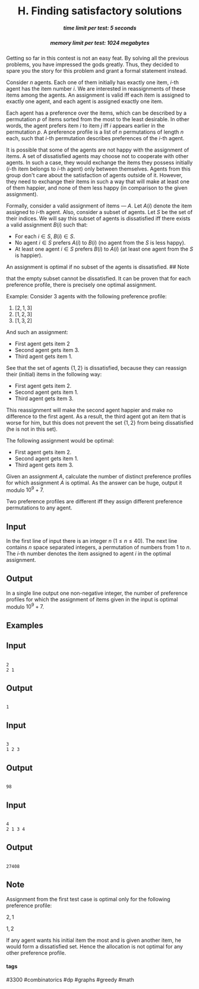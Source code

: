 <h1 style='text-align: center;'> H. Finding satisfactory solutions</h1>

<h5 style='text-align: center;'>time limit per test: 5 seconds</h5>
<h5 style='text-align: center;'>memory limit per test: 1024 megabytes</h5>

Getting so far in this contest is not an easy feat. By solving all the previous problems, you have impressed the gods greatly. Thus, they decided to spare you the story for this problem and grant a formal statement instead.

Consider $n$ agents. Each one of them initially has exactly one item, $i$-th agent has the item number $i$. We are interested in reassignments of these items among the agents. An assignment is valid iff each item is assigned to exactly one agent, and each agent is assigned exactly one item.

Each agent has a preference over the items, which can be described by a permutation $p$ of items sorted from the most to the least desirable. In other words, the agent prefers item $i$ to item $j$ iff $i$ appears earlier in the permutation $p$. A preference profile is a list of $n$ permutations of length $n$ each, such that $i$-th permutation describes preferences of the $i$-th agent.

It is possible that some of the agents are not happy with the assignment of items. A set of dissatisfied agents may choose not to cooperate with other agents. In such a case, they would exchange the items they possess initially ($i$-th item belongs to $i$-th agent) only between themselves. Agents from this group don't care about the satisfaction of agents outside of it. However, they need to exchange their items in such a way that will make at least one of them happier, and none of them less happy (in comparison to the given assignment).

Formally, consider a valid assignment of items — $A$. Let $A(i)$ denote the item assigned to $i$-th agent. Also, consider a subset of agents. Let $S$ be the set of their indices. We will say this subset of agents is dissatisfied iff there exists a valid assignment $B(i)$ such that: 

* For each $i \in S$, $B(i) \in S$.
* No agent $i \in S$ prefers $A(i)$ to $B(i)$ (no agent from the $S$ is less happy).
* At least one agent $i \in S$ prefers $B(i)$ to $A(i)$ (at least one agent from the $S$ is happier).

An assignment is optimal if no subset of the agents is dissatisfied. ## Note

 that the empty subset cannot be dissatisfied. It can be proven that for each preference profile, there is precisely one optimal assignment.

Example: Consider $3$ agents with the following preference profile: 

1. $[2, 1, 3]$
2. $[1, 2, 3]$
3. $[1, 3, 2]$

And such an assignment: 

* First agent gets item $2$
* Second agent gets item $3$.
* Third agent gets item $1$.

See that the set of agents $\{1, 2\}$ is dissatisfied, because they can reassign their (initial) items in the following way: 

* First agent gets item $2$.
* Second agent gets item $1$.
* Third agent gets item $3$.

This reassignment will make the second agent happier and make no difference to the first agent. As a result, the third agent got an item that is worse for him, but this does not prevent the set $\{1,2\}$ from being dissatisfied (he is not in this set).

The following assignment would be optimal: 

* First agent gets item $2$.
* Second agent gets item $1$.
* Third agent gets item $3$.

Given an assignment $A$, calculate the number of distinct preference profiles for which assignment $A$ is optimal. As the answer can be huge, output it modulo $10^9+7$.

Two preference profiles are different iff they assign different preference permutations to any agent.

## Input

In the first line of input there is an integer $n$ ($1 \leq n \leq 40$). The next line contains $n$ space separated integers, a permutation of numbers from $1$ to $n$. The $i$-th number denotes the item assigned to agent $i$ in the optimal assignment.

## Output

In a single line output one non-negative integer, the number of preference profiles for which the assignment of items given in the input is optimal modulo $10^9+7$.

## Examples

## Input


```

2
2 1

```
## Output


```

1

```
## Input


```

3
1 2 3

```
## Output


```

98

```
## Input


```

4
2 1 3 4

```
## Output


```

27408

```
## Note

Assignment from the first test case is optimal only for the following preference profile:

$2, 1$

$1, 2$

If any agent wants his initial item the most and is given another item, he would form a dissatisfied set. Hence the allocation is not optimal for any other preference profile.



#### tags 

#3300 #combinatorics #dp #graphs #greedy #math 
